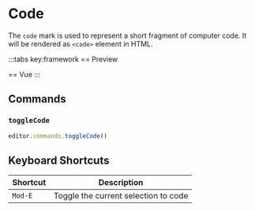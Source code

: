 # Code

The `code` mark is used to represent a short fragment of computer code. It will be rendered as `<code>` element in HTML.

<script setup>
import { ExamplePlaygroundLazy } from '../../components/example-playground-lazy'
import App from '../../components/vue-code/App.vue'
</script>

:::tabs key:framework
== Preview

<ClientOnly><div class="p-2"><App/></div></ClientOnly>
== Vue
<ExamplePlaygroundLazy example="vue-code" />
:::

## Commands

### `toggleCode`

```ts
editor.commands.toggleCode()
```

## Keyboard Shortcuts

| Shortcut | Description                          |
| -------- | ------------------------------------ |
| `Mod-E`  | Toggle the current selection to code |
